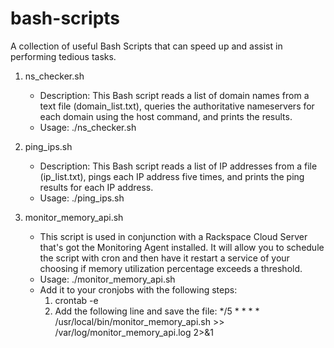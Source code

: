 # bash-scripts
A collection of useful Bash Scripts that can speed up and assist in performing tedious tasks.

1. ns_checker.sh
   - Description: This Bash script reads a list of domain names from a text file (domain_list.txt), queries the authoritative nameservers for each domain using the host command, and prints the results.
   - Usage: ./ns_checker.sh

2. ping_ips.sh
   - Description: This Bash script reads a list of IP addresses from a file (ip_list.txt), pings each IP address five times, and prints the ping results for each IP address.
   - Usage: ./ping_ips.sh

3. monitor_memory_api.sh
   - This script is used in conjunction with a Rackspace Cloud Server that's got the Monitoring Agent installed. It will allow you to schedule the script with cron and then have it restart a service of your choosing if memory utilization percentage exceeds a threshold.
   - Usage: ./monitor_memory_api.sh
   - Add it to your cronjobs with the following steps:
     1) crontab -e
     2) Add the following line and save the file:
        */5 * * * * /usr/local/bin/monitor_memory_api.sh >> /var/log/monitor_memory_api.log 2>&1

